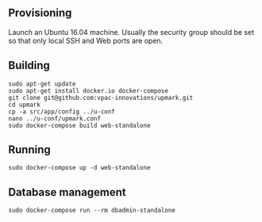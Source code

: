 ## Provisioning

Launch an Ubuntu 16.04 machine. Usually the security group should be set
so that only local SSH and Web ports are open.


## Building

```
sudo apt-get update
sudo apt-get install docker.io docker-compose
git clone git@github.com:vpac-innovations/upmark.git
cd upmark
cp -a src/app/config ../u-conf
nano ../u-conf/upmark.conf
sudo docker-compose build web-standalone
```


## Running

```
sudo docker-compose up -d web-standalone
```


## Database management

```
sudo docker-compose run --rm dbadmin-standalone
```
